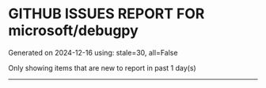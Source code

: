 
# GITHUB ISSUES REPORT FOR microsoft/debugpy


Generated on 2024-12-16 using: stale=30, all=False


Only showing items that are new to report in past 1 day(s)


---




















